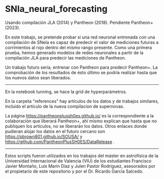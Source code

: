# SNIa_neural_forecasting

Usando compilación JLA (2014) y Pantheon (2018). Pendiente Pantheon+(2023).

En este trabajo, se pretende probar si una red neuronal entrenada con una compilación de SNeIa es capaz de predecir el valor de mediciones futuras a corrimientos al rojo dentro del mismo rango presente. Como una primera prueba, hemos generado modelos de redes neuronales a partir de la compilación JLA para predecir las mediciones de Pantheon. 

Un trabajo futuro sería, entrenar con Pantheon para predecir Pantheon+. La comprobación de los resultados de ésto último se podría realizar hasta que los nuevos datos sean liberados. 

---------------------------

En la notebook tunning, se hace la grid de hyperparámetros. 

En la carpeta "references" hay artículos de los datos y de trabajos similares, incluido el artículo de la nueva compilacion de supernovas. 

La página https://pantheonplussh0es.github.io/ es la correspondiente a la colaboración que liberará Pantheon+, ahí mismo explican que hasta que no publiquen los artículos, no se liberarán los datos. Otros enlaces donde pudieran alojar los datos en el futuro cercano son https://pbrown801.github.io/SOUSA/ y https://github.com/PantheonPlusSH0ES/DataRelease .

--------------

Estos scripts fueron utilizados en los trabajos del máster en astrofísica de la Universidad Internacional de Valencia (VIU) de los estudiantes Francisco Javier Montaño, Luis Marín Díaz y Julen Pastor Rodriguez, asesorados por el propietario de este repositorio y por el Dr. Ricardo García Salcedo.
